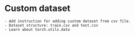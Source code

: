 # Custom dataset
```
- Add instruction for adding custom dataset from csv file. 
- Dataset structure: train.csv and test.csv
- Learn about torch.utils.data
```